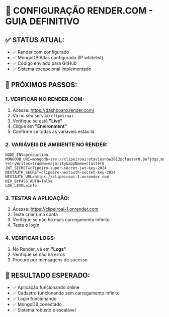 # 🚀 CONFIGURAÇÃO RENDER.COM - GUIA DEFINITIVO

## ✅ STATUS ATUAL:
- ✅ Render.com configurado
- ✅ MongoDB Atlas configurado (IP whitelist)
- ✅ Código enviado para GitHub
- ✅ Sistema excepcional implementado

## 🎯 PRÓXIMOS PASSOS:

### 1. **VERIFICAR NO RENDER.COM:**
1. Acesse: https://dashboard.render.com/
2. Vá no seu serviço `clipeiroai`
3. Verifique se está **"Live"**
4. Clique em **"Environment"**
5. Confirme se todas as variáveis estão lá

### 2. **VARIÁVEIS DE AMBIENTE NO RENDER:**
```
NODE_ENV=production
MONGODB_URI=mongodb+srv://clipeiroai:otaviosnow2012@cluster0.0afjdgs.mongodb.net/clipeiro?retryWrites=true&w=majority&appName=Cluster0
JWT_SECRET=clipeiro-super-secret-jwt-key-2024
NEXTAUTH_SECRET=clipeiro-nextauth-secret-key-2024
NEXTAUTH_URL=https://clipeiroai-1.onrender.com
DEV_BYPASS_AUTH=false
LOG_LEVEL=info
```

### 3. **TESTAR A APLICAÇÃO:**
1. Acesse: https://clipeiroai-1.onrender.com
2. Teste criar uma conta
3. Verifique se não há mais carregamento infinito
4. Teste o login

### 4. **VERIFICAR LOGS:**
1. No Render, vá em **"Logs"**
2. Verifique se não há erros
3. Procure por mensagens de sucesso

## 🎯 RESULTADO ESPERADO:
- ✅ Aplicação funcionando online
- ✅ Cadastro funcionando sem carregamento infinito
- ✅ Login funcionando
- ✅ MongoDB conectado
- ✅ Sistema robusto e escalável
